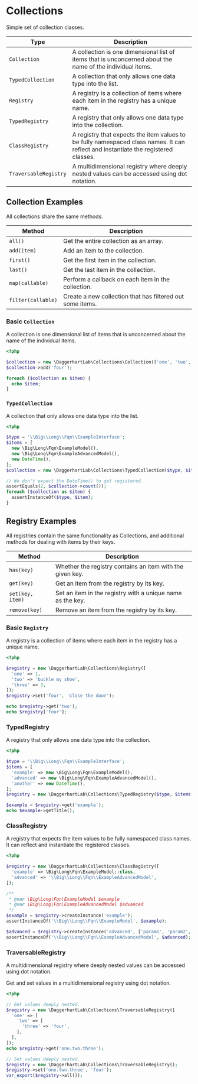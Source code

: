 # Collections

Simple set of collection classes.

| Type                  | Description                                                                                                                        |
|-----------------------|------------------------------------------------------------------------------------------------------------------------------------|
| `Collection`          | A collection is one dimensional list of items that is unconcerned about the name of the individual items.                          |
| `TypedCollection`     | A collection that only allows one data type into the list.                                                                         |
| `Registry`            | A registry is a collection of items where each item in the registry has a unique name.                                             |
| `TypedRegistry`       | A registry that only allows one data type into the collection.                                                                     |
| `ClassRegistry`       | A registry that expects the item values to be fully namespaced class names. It can reflect and instantiate the registered classes. |
| `TraversableRegistry` | A multidimensional registry where deeply nested values can be accessed using dot notation.                                         |

## Collection Examples

All collections share the same methods.

| Method             | Description                                               |
|--------------------|-----------------------------------------------------------|
| `all()`            | Get the entire collection as an array.                    |
| `add(item)`        | Add an item to the collection.                            |
| `first()`          | Get the first item in the collection.                     |
| `last()`           | Get the last item in the collection.                      |
| `map(callable)`    | Perform a callback on each item in the collection.        |
| `filter(callable)` | Create a new collection that has filtered out some items. |

### Basic `Collection`

A collection is one dimensional list of items that is unconcerned about the name of the individual items.

```php
<?php

$collection = new \DaggerhartLab\Collections\Collection(['one', 'two', 'three']);
$collection->add('four');

foreach ($collection as $item) {
  echo $item;
}
```

### `TypedCollection`

A collection that only allows one data type into the list.

```php
<?php

$type = '\\Big\\Long\\Fqn\\ExampleInterface';
$items = [
  new \Big\Long\Fqn\ExampleModel(),
  new \Big\Long\Fqn\ExampleAdvancedModel(),
  new DateTime(),
];
$collection = new \DaggerhartLab\Collections\TypedCollection($type, $items);

// We don't expect the DateTime() to get registered.
assertEquals(2, $collection->count());
foreach ($collection as $item) {
  assertInstanceOf($type, $item);
}
```

## Registry Examples

All registries contain the same functionality as Collections, and additional methods for dealing with items by their keys.

| Method           | Description                                                |
|------------------|------------------------------------------------------------|
| `has(key)`       | Whether the registry contains an item with the given key.  |
| `get(key)`       | Get an item from the registry by its key.                  |
| `set(key, item)` | Set an item in the registry with a unique name as the key. |
| `remove(key)`    | Remove an item from the registry by its key.               |

### Basic `Registry`

A registry is a collection of items where each item in the registry has a unique name.

```php
<?php

$registry = new \DaggerhartLab\Collections\Registry([
  'one' => 1,
  'two' => 'buckle my shoe',
  'three' => 3,
]);
$registry->set('four', 'close the door');

echo $registry->get('two');
echo $registry['four'];
```

### TypedRegistry

A registry that only allows one data type into the collection.

```php
<?php

$type = '\\Big\\Long\\Fqn\\ExampleInterface';
$items = [
  'example' => new \Big\Long\Fqn\ExampleModel(),
  'advanced' => new \Big\Long\Fqn\ExampleAdvancedModel(),
  'another' => new DateTime(),
];
$registry = new \DaggerhartLab\Collections\TypedRegistry($type, $items);

$example = $registry->get('example');
echo $example->getTitle();
```

### ClassRegistry

A registry that expects the item values to be fully namespaced class names. It can reflect and instantiate the registered classes.

```php
<?php

$registry = new \DaggerhartLab\Collections\ClassRegistry([
  'example' => \Big\Long\Fqn\ExampleModel::class,
  'advanced' => '\\Big\\Long\\Fqn\\ExampleAdvancedModel',
]);

/**
 * @var \Big\Long\Fqn\ExampleModel $example
 * @var \Big\Long\Fqn\ExampleAdvancedModel $advanced
 */
$example = $registry->createInstance('example');
assertInstanceOf('\\Big\\Long\\Fqn\\ExampleModel', $example);

$advanced = $registry->createInstance('advanced', ['param1', 'param2', null, 'param3' => ['is_an_array' => true]]);
assertInstanceOf('\\Big\\Long\\Fqn\\ExampleAdvancedModel', $advanced);
```

### TraversableRegistry

A multidimensional registry where deeply nested values can be accessed using dot notation.

Get and set values in a multidimensional registry using dot notation.

```php
<?php

// Get values deeply nested.
$registry = new \DaggerhartLab\Collections\TraversableRegistry([
  'one' => [
    'two' => [
      'three' => 'four',
    ],
  ],
]);
echo $registry->get('one.two.three');

// Set values deeply nested.
$registry = new \DaggerhartLab\Collections\TraversableRegistry();
$registry->set('one.two.three', 'four');
var_export($registry->all());
```

